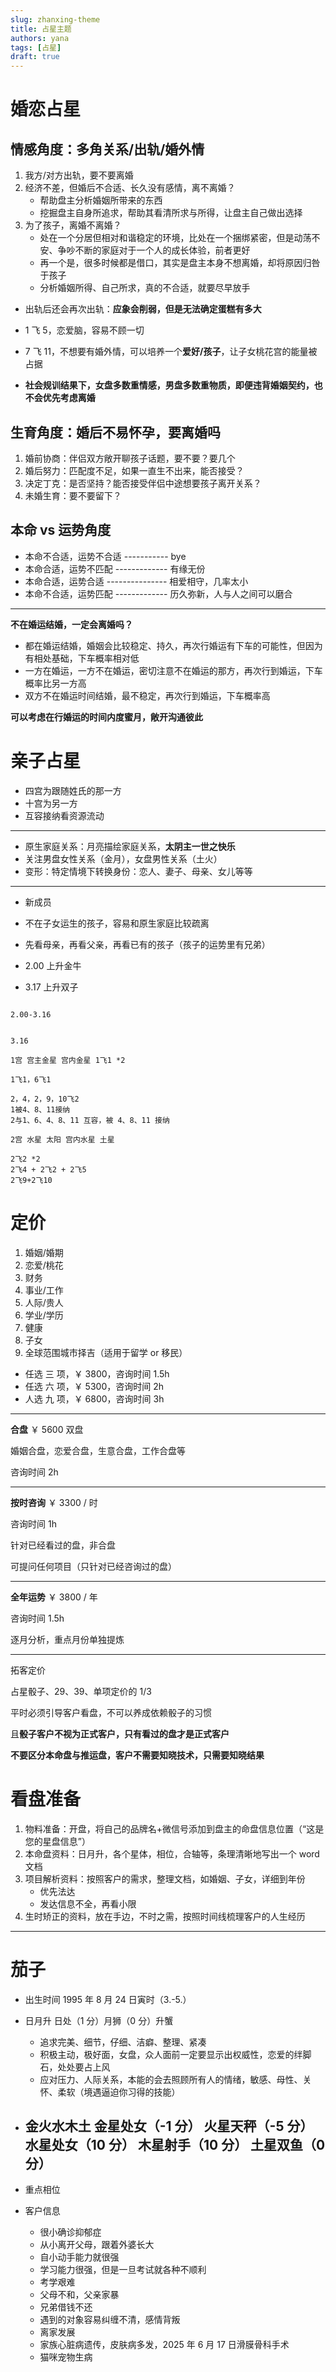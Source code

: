 ```yaml
---
slug: zhanxing-theme
title: 占星主题
authors: yana
tags: [占星]
draft: true
---
```


# 婚恋占星

## 情感角度：多角关系/出轨/婚外情

1. 我方/对方出轨，要不要离婚
2. 经济不差，但婚后不合适、长久没有感情，离不离婚？
   - 帮助盘主分析婚姻所带来的东西
   - 挖掘盘主自身所追求，帮助其看清所求与所得，让盘主自己做出选择
3. 为了孩子，离婚不离婚？
   - 处在一个分居但相对和谐稳定的环境，比处在一个捆绑紧密，但是动荡不安、争吵不断的家庭对于一个人的成长体验，前者更好
   - 再一个是，很多时候都是借口，其实是盘主本身不想离婚，却将原因归咎于孩子
   - 分析婚姻所得、自己所求，真的不合适，就要尽早放手

- 出轨后还会再次出轨：**应象会削弱，但是无法确定蛋糕有多大**

- 1 飞 5，恋爱脑，容易不顾一切
- 7 飞 11，不想要有婚外情，可以培养一个**爱好/孩子**，让子女桃花宫的能量被占据
- **社会规训结果下，女盘多数重情感，男盘多数重物质，即便违背婚姻契约，也不会优先考虑离婚**

## 生育角度：婚后不易怀孕，要离婚吗

1. 婚前协商：伴侣双方敞开聊孩子话题，要不要？要几个
2. 婚后努力：匹配度不足，如果一直生不出来，能否接受？
3. 决定丁克：是否坚持？能否接受伴侣中途想要孩子离开关系？
4. 未婚生育：要不要留下？

## 本命 vs 运势角度

- 本命不合适，运势不合适 ----------- bye
- 本命合适，运势不匹配 ------------- 有缘无份
- 本命合适，运势合适 --------------- 相爱相守，几率太小
- 本命不合适，运势匹配 ------------- 历久弥新，人与人之间可以磨合

---

**不在婚运结婚，一定会离婚吗？**

- 都在婚运结婚，婚姻会比较稳定、持久，再次行婚运有下车的可能性，但因为有相处基础，下车概率相对低
- 一方在婚运，一方不在婚运，密切注意不在婚运的那方，再次行到婚运，下车概率比另一方高
- 双方不在婚运时间结婚，最不稳定，再次行到婚运，下车概率高

**可以考虑在行婚运的时间内度蜜月，敞开沟通彼此**

# 亲子占星

- 四宫为跟随姓氏的那一方
- 十宫为另一方
- 互容接纳看资源流动

---

- 原生家庭关系：月亮描绘家庭关系，**太阴主一世之快乐**
- 关注男盘女性关系（金月），女盘男性关系（土火）
- 变形：特定情境下转换身份：恋人、妻子、母亲、女儿等等

---

- 新成员

- 不在子女运生的孩子，容易和原生家庭比较疏离
- 先看母亲，再看父亲，再看已有的孩子（孩子的运势里有兄弟）

- 2.00 上升金牛
- 3.17 上升双子

```text

2.00-3.16


3.16

1宫 宫主金星 宫内金星 1飞1 *2

1飞1，6飞1

2，4，2，9，10飞2
1被4、8、11接纳
2与1、6、4、8、11 互容，被 4、8、11 接纳

2宫 水星 太阳 宫内水星 土星

2飞2 *2
2飞4 + 2飞2 + 2飞5
2飞9+2飞10
```

# 定价

1. 婚姻/婚期
2. 恋爱/桃花
3. 财务
4. 事业/工作
5. 人际/贵人
6. 学业/学历
7. 健康
8. 子女
9. 全球范围城市择吉（适用于留学 or 移民）

- 任选 三 项，￥ 3800，咨询时间 1.5h
- 任选 六 项，￥ 5300，咨询时间 2h
- 人选 九 项，￥ 6800，咨询时间 3h

---

**合盘** ￥ 5600 双盘

婚姻合盘，恋爱合盘，生意合盘，工作合盘等

咨询时间 2h

---

**按时咨询** ￥ 3300 / 时

咨询时间 1h

针对已经看过的盘，非合盘

可提问任何项目（只针对已经咨询过的盘）

---

**全年运势** ￥ 3800 / 年

咨询时间 1.5h

逐月分析，重点月份单独提炼

---

拓客定价

占星骰子、29、39、单项定价的 1/3

平时必须引导客户看盘，不可以养成依赖骰子的习惯

且**骰子客户不视为正式客户，只有看过的盘才是正式客户**

**不要区分本命盘与推运盘，客户不需要知晓技术，只需要知晓结果**

# 看盘准备

1. 物料准备：开盘，将自己的品牌名+微信号添加到盘主的命盘信息位置（“这是您的星盘信息”）
2. 本命盘资料：日月升，各个星体，相位，合轴等，条理清晰地写出一个 word 文档
3. 项目解析资料：按照客户的需求，整理文档，如婚姻、子女，详细到年份
   - 优先法达
   - 发达信息不全，再看小限
4. 生时矫正的资料，放在手边，不时之需，按照时间线梳理客户的人生经历

---

# 茄子

- 出生时间 1995 年 8 月 24 日寅时（3.-5.）
- 日月升 日处（1 分）月狮（0 分）升蟹
  - 追求完美、细节，仔细、洁癖、整理、紧凑
  - 积极主动，极好面，女盘，众人面前一定要显示出权威性，恋爱的绊脚石，处处要占上风
  - 应对压力、人际关系，本能的会去照顾所有人的情绪，敏感、母性、关怀、柔软（境遇逼迫你习得的技能）
- 金火水木土 金星处女（-1 分） 火星天秤（-5 分） 水星处女（10 分） 木星射手（10 分） 土星双鱼（0 分）
  -
- 重点相位

- 客户信息
  - 很小确诊抑郁症
  - 从小离开父母，跟着外婆长大
  - 自小动手能力就很强
  - 学习能力很强，但是一旦考试就各种不顺利
  - 考学艰难
  - 父母不和，父亲家暴
  - 兄弟借钱不还
  - 遇到的对象容易纠缠不清，感情背叛
  - 离家发展
  - 家族心脏病遗传，皮肤病多发，2025 年 6 月 17 日滑膜骨科手术
  - 猫咪宠物生病
